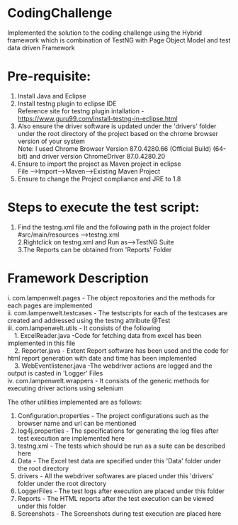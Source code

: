 # CodingChallenge
Implemented the solution to the coding challenge using the Hybrid framework which is combination of TestNG with Page Object Model and test data driven Framework

# Pre-requisite:
1. Install Java and Eclipse
2. Install testng plugin to eclipse IDE <br />
Reference site for testng plugin intallation - https://www.guru99.com/install-testng-in-eclipse.html
3. Also ensure the driver software is updated under the 'drivers' folder under the root directory of the project based on the chrome browser version of your system <br />
Note: I used Chrome Browser Version 87.0.4280.66 (Official Build) (64-bit) and driver version ChromeDriver 87.0.4280.20
4. Ensure to import the project as Maven project in eclipse  <br />
File -->Import-->Maven-->Existing Maven Project
5. Ensure to change the Project compliance and JRE to 1.8

# Steps to execute the test script:
1. Find the testng.xml file and the following path in the project folder
#src/main/resources -->testng.xml <br />
2.Rightclick on testng.xml and Run as-->TestNG Suite <br />
3.The Reports can be obtained from 'Reports' Folder

# Framework Description
i. com.lampenwelt.pages - The object repositories and the methods for each pages are implemented  <br />
ii. com.lampenwelt.testcases - The testscripts for each of the testcases are created and addressed using the testng attribute @Test  <br />
iii. com.lampenwelt.utils - It consists of the following  <br />
         &nbsp;&nbsp;&nbsp; 1. ExcelReader.java -Code for fetching data from excel has been implemented in this file  <br />
         &nbsp;&nbsp;&nbsp; 2. Reporter.java - Extent Report software has been used and the code for html report generation with date and time has been implemented  <br />
         &nbsp;&nbsp;&nbsp; 3. WebEventlistener.java -The webdriver actions are logged and the output is casted in 'Logger' Files  <br />
iv. com.lampenwelt.wrappers - It consists of the generic methods for executing driver actions using selenium  <br />

The other utilities implemented are as follows:  <br />
1. Configuration.properties - The project configurations such as the browser name and url can be mentioned  <br />
2. log4j.properties - The specifications for generating the log files after test execution are implemented here  <br />
3. testng.xml - The tests which should be run as a suite can be described here  <br />
4. Data - The Excel test data are specified under this 'Data' folder under the root directory  <br />
5. drivers - All the webdriver softwares are placed under this 'drivers' folder under the root directory  <br />
6. LoggerFiles - The test logs after execution are placed under this folder  <br />
7. Reports - The HTML reports after the test execution can be viewed under this folder  <br />
8. Screenshots - The Screenshots during test execution are placed here





